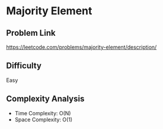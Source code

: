 # Majority Element

## Problem Link

https://leetcode.com/problems/majority-element/description/

## Difficulty

Easy

## Complexity Analysis

* Time Complexity: O(N)
* Space Complexity: O(1)
